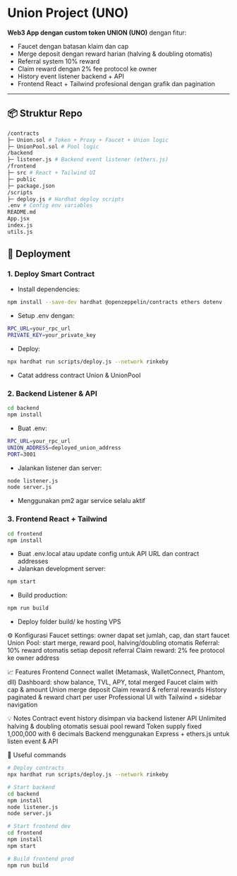 # Union Project (UNO)

**Web3 App dengan custom token UNION (UNO)** dengan fitur:  
- Faucet dengan batasan klaim dan cap  
- Merge deposit dengan reward harian (halving & doubling otomatis)  
- Referral system 10% reward  
- Claim reward dengan 2% fee protocol ke owner  
- History event listener backend + API  
- Frontend React + Tailwind profesional dengan grafik dan pagination  

---

## 📦 Struktur Repo
```bash
/contracts
├─ Union.sol # Token + Proxy + Faucet + Union logic
├─ UnionPool.sol # Pool logic
/backend
├─ listener.js # Backend event listener (ethers.js)
/frontend
├─ src # React + Tailwind UI
├─ public
├─ package.json
/scripts
├─ deploy.js # Hardhat deploy scripts
.env # Config env variables
README.md
App.jsx
index.js
utils.js
```

## 🚀 Deployment

### 1. Deploy Smart Contract

- Install dependencies:

```bash
npm install --save-dev hardhat @openzeppelin/contracts ethers dotenv
```
- Setup .env dengan:

```bash
RPC_URL=your_rpc_url
PRIVATE_KEY=your_private_key
```
- Deploy:

```bash
npx hardhat run scripts/deploy.js --network rinkeby
```
- Catat address contract Union & UnionPool

### 2. Backend Listener & API

```bash
cd backend
npm install
```
- Buat .env:

```bash
RPC_URL=your_rpc_url
UNION_ADDRESS=deployed_union_address
PORT=3001
```
- Jalankan listener dan server:

```bash
node listener.js
node server.js
```
- Menggunakan pm2 agar service selalu aktif

### 3. Frontend React + Tailwind

```bash
cd frontend
npm install
```
- Buat .env.local atau update config untuk API URL dan contract addresses
- Jalankan development server:

```bash
npm start
```
- Build production:

```bash
npm run build
```
- Deploy folder build/ ke hosting VPS

⚙️ Konfigurasi
Faucet settings: owner dapat set jumlah, cap, dan start faucet
Union Pool: start merge, reward pool, halving/doubling otomatis
Referral: 10% reward otomatis setiap deposit referral
Claim reward: 2% fee protocol ke owner address

📈 Features Frontend
Connect wallet (Metamask, WalletConnect, Phantom, dll)
Dashboard: show balance, TVL, APY, total merged
Faucet claim with cap & amount
Union merge deposit
Claim reward & referral rewards
History paginated & reward chart per user
Professional UI with Tailwind + sidebar navigation

💡 Notes
Contract event history disimpan via backend listener API
Unlimited halving & doubling otomatis sesuai pool reward
Token supply fixed 1,000,000 with 6 decimals
Backend menggunakan Express + ethers.js untuk listen event & API

🔗 Useful commands
```bash
# Deploy contracts
npx hardhat run scripts/deploy.js --network rinkeby

# Start backend
cd backend
npm install
node listener.js
node server.js

# Start frontend dev
cd frontend
npm install
npm start

# Build frontend prod
npm run build
```
